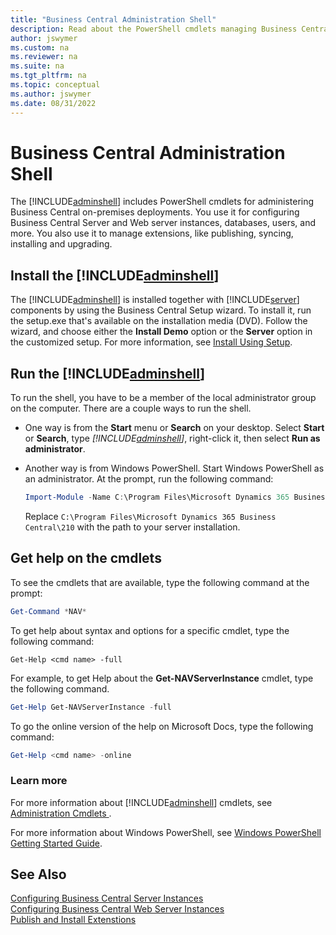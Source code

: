 ```yaml
---
title: "Business Central Administration Shell"
description: Read about the PowerShell cmdlets managing Business Central Server instances and extensions for on-premises deployments.
author: jswymer
ms.custom: na
ms.reviewer: na
ms.suite: na
ms.tgt_pltfrm: na
ms.topic: conceptual
ms.author: jswymer
ms.date: 08/31/2022
---
```


# Business Central Administration Shell

The [!INCLUDE[adminshell](../developer/includes/adminshell.md)] includes PowerShell cmdlets for administering Business Central on-premises deployments. You use it for configuring Business Central Server and Web server instances, databases, users, and more. You also use it to manage extensions, like publishing, syncing, installing and upgrading.

## Install the [!INCLUDE[adminshell](../developer/includes/adminshell.md)]

The [!INCLUDE[adminshell](../developer/includes/adminshell.md)] is installed together with [!INCLUDE[server](../developer/includes/server.md)] components by using the Business Central Setup wizard. To install it, run the setup.exe that's available on the installation media (DVD). Follow the wizard, and choose either the **Install Demo** option or the **Server** option in the customized setup. For more information, see [Install Using Setup](../deployment/install-using-setup.md).

## Run the [!INCLUDE[adminshell](../developer/includes/adminshell.md)]

To run the shell, you have to be a member of the local administrator group on the computer. There are a couple ways to run the shell.

- One way is from the **Start** menu or **Search** on your desktop. Select **Start** or **Search**, type *[!INCLUDE[adminshell](../developer/includes/adminshell.md)]*, right-click it, then select **Run as administrator**.

- Another way is from Windows PowerShell. Start Windows PowerShell as an administrator. At the prompt, run the following command:

    ```powershell
    Import-Module -Name C:\Program Files\Microsoft Dynamics 365 Business Central\210\Service\navadmintool.ps1
    ```

    Replace `C:\Program Files\Microsoft Dynamics 365 Business Central\210` with the path to your server installation.

## Get help on the cmdlets

To see the cmdlets that are available, type the following command at the prompt:  

```powershell  
Get-Command *NAV*  
```  

To get help about syntax and options for a specific cmdlet, type the following command:  

```  
Get-Help <cmd name> -full
```  

For example, to get Help about the **Get-NAVServerInstance** cmdlet, type the following command.  

```powershell   
Get-Help Get-NAVServerInstance -full
```  

To go the online version of the help on Microsoft Docs, type the following command:  

```powershell   
Get-Help <cmd name> -online  
```  

### Learn more

For more information about [!INCLUDE[adminshell](../developer/includes/adminshell.md)] cmdlets, see [Administration Cmdlets ](/powershell/module/microsoft.dynamics.nav.management).  

For more information about Windows PowerShell, see [Windows PowerShell Getting Started Guide](https://go.microsoft.com/fwlink/?LinkID=252252).  

## See Also

[Configuring Business Central Server Instances](configure-server-instance.md)  
[Configuring Business Central Web Server Instances](configure-web-server.md)  
[Publish and Install Extenstions](../developer/devenv-how-publish-and-install-an-extension-v2.md)  
